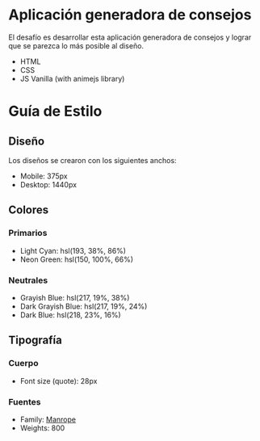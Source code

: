 # Aplicación generadora de consejos

El desafío es desarrollar esta aplicación generadora de consejos y lograr que se parezca lo más posible al diseño.

- HTML
- CSS
- JS Vanilla (with animejs library)

# Guía de Estilo

## Diseño

Los diseños se crearon con los siguientes anchos:

- Mobile: 375px
- Desktop: 1440px

## Colores
### Primarios

- Light Cyan: hsl(193, 38%, 86%)
- Neon Green: hsl(150, 100%, 66%)

### Neutrales

- Grayish Blue: hsl(217, 19%, 38%)
- Dark Grayish Blue: hsl(217, 19%, 24%)
- Dark Blue: hsl(218, 23%, 16%)

## Tipografía

### Cuerpo

- Font size (quote): 28px

### Fuentes

- Family: [Manrope](https://fonts.google.com/specimen/Manrope)
- Weights: 800
